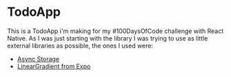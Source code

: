 # TodoApp
This is a TodoApp i'm making for my #100DaysOfCode challenge with React Native.
As I was just starting with the library I was trying to use as little external libraries as possible, the ones I used were: 
- [Async Storage](https://react-native-async-storage.github.io/async-storage/docs/usage/) 
- [LinearGradient from Expo](https://docs.expo.dev/versions/latest/sdk/linear-gradient/) 
